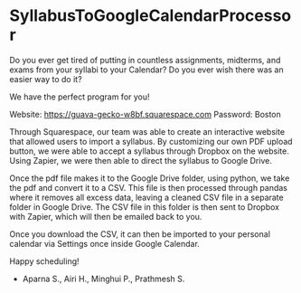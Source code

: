 # SyllabusToGoogleCalendarProcessor
Do you ever get tired of putting in countless assignments, midterms, and exams from your syllabi to your Calendar? Do you ever wish there was an easier way to do it?

We have the perfect program for you!

Website: https://guava-gecko-w8bf.squarespace.com
Password: Boston

Through Squarespace, our team was able to create an interactive website that allowed users to import a syllabus. By customizing our own PDF upload button, we were able to accept a syllabus through Dropbox on the website. Using Zapier, we were then able to direct the syllabus to Google Drive. 

Once the pdf file makes it to the Google Drive folder, using python, we take the pdf and convert it to a CSV. This file is then processed through pandas where it removes all excess data, leaving a cleaned CSV file in a separate folder in Google Drive. The CSV file in this folder is then sent to Dropbox with Zapier, which will then be emailed back to you.

Once you download the CSV, it can then be imported to your personal calendar via Settings once inside Google Calendar.

Happy scheduling!

- Aparna S., Airi H., Minghui P., Prathmesh S.
